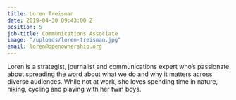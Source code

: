 ```yaml
---
title: Loren Treisman
date: 2019-04-30 09:43:00 Z
position: 5
job-title: Communications Associate
image: "/uploads/loren-treisman.jpg"
email: loren@openownership.org
---
```


Loren is a strategist, journalist and communications expert who’s passionate about spreading the word about what we do and why it matters across diverse audiences. While not at work, she loves spending time in nature, hiking, cycling and playing with her twin boys.